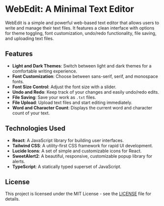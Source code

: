 # WebEdit: A Minimal Text Editor

WebEdit is a simple and powerful web-based text editor that allows users to write and manage their text files. It features a clean interface with options for theme toggling, font customization, undo/redo functionality, file saving, and uploading text files.

## Features

- **Light and Dark Themes**: Switch between light and dark themes for a comfortable writing experience.
- **Font Customization**: Choose between sans-serif, serif, and monospace fonts.
- **Font Size Control**: Adjust the font size with a slider.
- **Undo and Redo**: Keep track of your changes and easily undo/redo edits.
- **File Saving**: Save your work as `.txt` files.
- **File Upload**: Upload text files and start editing immediately.
- **Word and Character Count**: Displays the current word and character count of your text.

## Technologies Used

- **React**: A JavaScript library for building user interfaces.
- **Tailwind CSS**: A utility-first CSS framework for rapid UI development.
- **Lucide Icons**: A set of simple and customizable icons for React.
- **SweetAlert2**: A beautiful, responsive, customizable popup library for alerts.
- **TypeScript**: A statically typed superset of JavaScript.

## License

This project is licensed under the MIT License - see the [LICENSE](LICENSE) file for details.